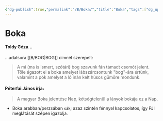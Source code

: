 ```yaml
---
{"dg-publish":true,"permalink":"/B/Boka/","title":"Boka","tags":["dg_uploaded"],"created":"2023-10-11T06:11","updated":"2023-10-25T01:05"}
---
```



# Boka

#### Toldy Géza...

...adatsora [[B/BOG\|BOG]] címnél szerepelt:  
> A mi (ma is ismert, szótári) bog szavunk fán támadt csomót jelent. Tőle ágazott el a boka amelyet lábszárcsontunk "bog"-ára értünk, valamint a pók amelyet a ló inán kelt húsos gümőre mondunk.  

#### Péterfai János írja:

> A magyar Boka jelentése Nap, kétségtelenül a lányok bokája ez a Nap.  
- Boka arabban/perzsában `sák`; azaz szintén fénnyel kapcsolatos, így PJI meglátását szépen igazolja.  